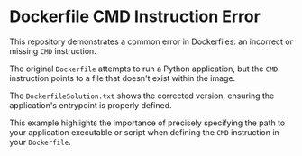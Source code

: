 # Dockerfile CMD Instruction Error

This repository demonstrates a common error in Dockerfiles: an incorrect or missing `CMD` instruction.

The original `Dockerfile` attempts to run a Python application, but the `CMD` instruction points to a file that doesn't exist within the image.

The `DockerfileSolution.txt` shows the corrected version, ensuring the application's entrypoint is properly defined.

This example highlights the importance of precisely specifying the path to your application executable or script when defining the `CMD` instruction in your `Dockerfile`.